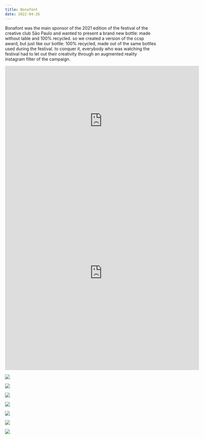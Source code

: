 ```yaml
---
title: Bonafont
date: 2022-04-26
---
```

<div class="post-container">

  <div class="img-idea">

  </div>
  <div class="text-idea">

Bonafont was the main sponsor of the 2021 edition of the festival of the creative club São Paulo and wanted to present a brand new bottle: made without lable and 100% recycled. so we created a version of the ccsp award, but just like our bottle: 100% recycled, made out of the same bottles used during the festival. to conquer it, everybody who was watching the festival had to let out their creativity through an augmented reality instagram filter of the campaign.

  </div>

  </div>

<iframe src="https://player.vimeo.com/video/612871872?h=588a01551b&title=0&byline=0&portrait=0" width="640" height="360" frameborder="0" allow="autoplay; fullscreen; picture-in-picture" allowfullscreen></iframe>



<div class="img-row">

<iframe src="https://player.vimeo.com/video/613121361?h=ae8d6f6837&title=0&byline=0&portrait=0" width="640" height="640" frameborder="0" allow="autoplay; fullscreen; picture-in-picture" allowfullscreen></iframe>

![](https://ucarecdn.com/df31f6ce-ffa0-41a0-a26d-c43b9a196c4f/)

</div>

<div class="img-row">

![](https://ucarecdn.com/b325cedb-68c5-4261-a604-8e4784d3ef71/)

![](https://ucarecdn.com/a3ca0731-620a-4b2f-8a0f-b9470c6b7006/)

![](https://ucarecdn.com/14682103-b1ff-4784-886a-ca62bfb20ce5/)

</div>

<div class="img-row">

![](https://ucarecdn.com/1a7a4fd0-dcab-4237-a209-dbf6be196811/)

![](https://ucarecdn.com/a241f186-aca6-4f0f-8ccd-af455fc22b25/)

![](https://ucarecdn.com/ce95851c-990d-4acd-b44d-1f55d9f1d79d/)

</div>